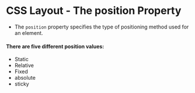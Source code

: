# CSS Layout - The position Property

- The `position` property specifies the type of positioning method used for an element.

#### There are five different position values:
- Static 
- Relative 
- Fixed
- absolute 
- sticky 
